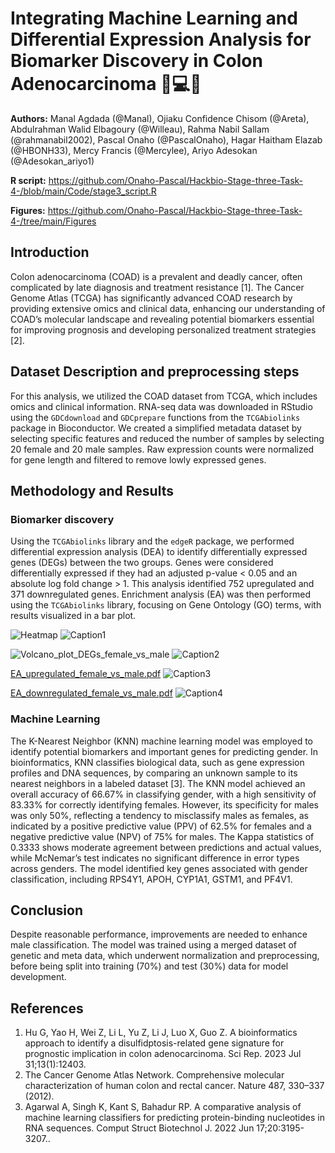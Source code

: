# Integrating Machine Learning and Differential Expression Analysis for Biomarker Discovery in Colon Adenocarcinoma 🧬💻🤖

 **Authors:** Manal Agdada (@Manal), Ojiaku Confidence Chisom (@Areta), Abdulrahman Walid Elbagoury (@Willeau), Rahma Nabil Sallam (@rahmanabil2002), Pascal Onaho (@PascalOnaho), Hagar Haitham Elazab (@HBONH33), Mercy Francis (@Mercylee), Ariyo Adesokan (@Adesokan_ariyo1)

**R script:** https://github.com/Onaho-Pascal/Hackbio-Stage-three-Task-4-/blob/main/Code/stage3_script.R

**Figures:** https://github.com/Onaho-Pascal/Hackbio-Stage-three-Task-4-/tree/main/Figures

 ## Introduction 
Colon adenocarcinoma (COAD) is a prevalent and deadly cancer, often complicated by late diagnosis and treatment resistance [1]. The Cancer Genome Atlas (TCGA) has significantly advanced COAD research by providing extensive omics and clinical data, enhancing our understanding of COAD’s molecular landscape and revealing potential biomarkers essential for improving prognosis and developing personalized treatment strategies [2].

## Dataset Description and preprocessing steps
For this analysis, we utilized the COAD dataset from TCGA, which includes omics and clinical information. RNA-seq data was downloaded in RStudio using the `GDCdownload` and `GDCprepare` functions from the `TCGAbiolinks` package in Bioconductor. We created a simplified metadata dataset by selecting specific features and reduced the number of samples by selecting 20 female and 20 male samples. Raw expression counts were normalized for gene length and filtered to remove lowly expressed genes. 

## Methodology and Results

### Biomarker discovery
Using the `TCGAbiolinks` library and the `edgeR` package, we performed differential expression analysis (DEA) to identify differentially expressed genes (DEGs) between the two groups. Genes were considered differentially expressed if they had an adjusted p-value < 0.05 and an absolute log fold change > 1. This analysis identified 752 upregulated and 371 downregulated genes. Enrichment analysis (EA) was then performed using the `TCGAbiolinks` library, focusing on Gene Ontology (GO) terms, with results visualized in a bar plot.

![Heatmap](https://github.com/user-attachments/assets/b82af36c-ca2b-43fa-b59a-17462a42ae06)
![Caption1](https://github.com/user-attachments/assets/fec828ed-1d55-4032-ba42-f187681b25af)

![Volcano_plot_DEGs_female_vs_male](https://github.com/user-attachments/assets/3fdcea58-bf21-41c5-a639-39dee41332fd)
![Caption2](https://github.com/user-attachments/assets/ec9d42ec-6837-4683-a67d-dced5d3fb6cf)

[EA_upregulated_female_vs_male.pdf](https://github.com/user-attachments/files/17129616/EA_upregulated_female_vs_male.pdf)
![Caption3](https://github.com/user-attachments/assets/7ce12ea5-b393-49fd-9012-33121a13f652)

[EA_downregulated_female_vs_male.pdf](https://github.com/user-attachments/files/17129618/EA_downregulated_female_vs_male.pdf)
![Caption4](https://github.com/user-attachments/assets/e0f12ec4-ade0-4588-bcf2-0b6a174e3c76)

### Machine Learning
The K-Nearest Neighbor (KNN) machine learning model was employed to identify potential biomarkers and important genes for predicting gender. In bioinformatics, KNN classifies biological data, such as gene expression profiles and DNA sequences, by comparing an unknown sample to its nearest neighbors in a labeled dataset [3]. The KNN model achieved an overall accuracy of 66.67% in classifying gender, with a high sensitivity of 83.33% for correctly identifying females. However, its specificity for males was only 50%, reflecting a tendency to misclassify males as females, as indicated by a positive predictive value (PPV) of 62.5% for females and a negative predictive value (NPV) of 75% for males. The Kappa statistics of 0.3333 shows moderate agreement between predictions and actual values, while McNemar’s test indicates no significant difference in error types across genders. The model identified key genes associated with gender classification, including RPS4Y1, APOH, CYP1A1, GSTM1, and PF4V1. 

## Conclusion
Despite reasonable performance, improvements are needed to enhance male classification. The model was trained using a merged dataset of genetic and meta data, which underwent normalization and preprocessing, before being split into training (70%) and test (30%) data for model development.

## References
1. Hu G, Yao H, Wei Z, Li L, Yu Z, Li J, Luo X, Guo Z. A bioinformatics approach to identify a disulfidptosis-related gene signature for prognostic implication in colon adenocarcinoma. Sci Rep. 2023 Jul 31;13(1):12403.
2. The Cancer Genome Atlas Network. Comprehensive molecular characterization of human colon and rectal cancer. Nature 487, 330–337 (2012).
3. Agarwal A, Singh K, Kant S, Bahadur RP. A comparative analysis of machine learning classifiers for predicting protein-binding nucleotides in RNA sequences. Comput Struct Biotechnol J. 2022 Jun 17;20:3195-3207..

